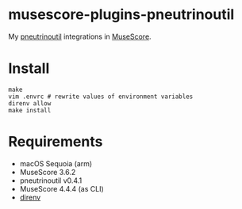 # musescore-plugins-pneutrinoutil

My [pneutrinoutil](https://github.com/berquerant/pneutrinoutil) integrations in [MuseScore](https://musescore.org/en).

# Install

``` shell
make
vim .envrc # rewrite values of environment variables
direnv allow
make install
```

# Requirements

- macOS Sequoia (arm)
- MuseScore 3.6.2
- pneutrinoutil v0.4.1
- MuseScore 4.4.4 (as CLI)
- [direnv](https://github.com/direnv/direnv)
